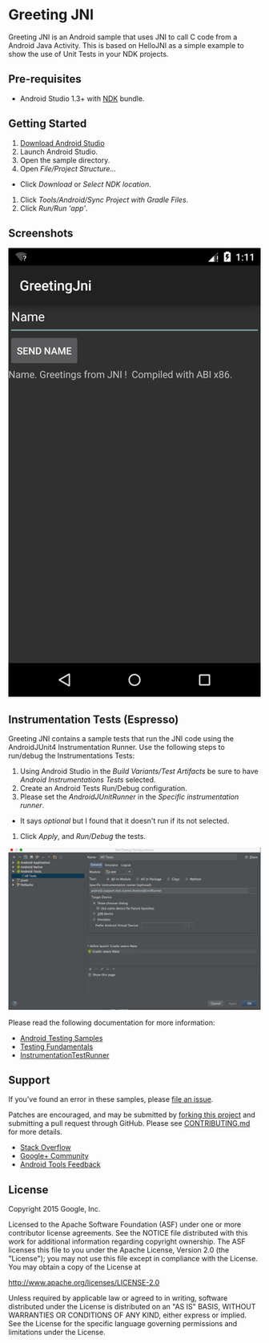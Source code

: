 Greeting JNI
=========
Greeting JNI is an Android sample that uses JNI to call C code from a Android Java Activity.
This is based on HelloJNI as a simple example to show the use of Unit Tests in your NDK projects.

Pre-requisites
--------------
- Android Studio 1.3+ with [NDK](https://developer.android.com/ndk/) bundle.

Getting Started
---------------
1. [Download Android Studio](http://developer.android.com/sdk/index.html)
1. Launch Android Studio.
1. Open the sample directory.
1. Open *File/Project Structure...*
  - Click *Download* or *Select NDK location*.
1. Click *Tools/Android/Sync Project with Gradle Files*.
1. Click *Run/Run 'app'*.

Screenshots
-----------
![screenshot](screenshot.png)


Instrumentation Tests (Espresso)
-------
Greeting JNI contains a sample tests that run the JNI code using the AndroidJUnit4 Instrumentation Runner.
Use the following steps to run/debug the Instrumentations Tests:

1. Using Android Studio in the *Build Variants/Test Artifacts* be sure to have *Android Instrumentations Tests* selected.
1. Create an Android Tests Run/Debug configuration.
1. Please set the *AndroidJUnitRunner* in the *Specific instrumentation runner*.
  - It says *optional* but I found that it doesn't run if its not selected.
1. Click *Apply*, and *Run/Debug* the tests.

![instrumentation tests run-debug configuration](instrumentationruntimeconfiguration.png)

Please read the following documentation for more information:

- [Android Testing Samples](https://github.com/googlesamples/android-testing)
- [Testing Fundamentals](http://developer.android.com/tools/testing/testing_android.html)
- [InstrumentationTestRunner](http://developer.android.com/reference/android/test/InstrumentationTestRunner.html)

Support
-------
If you've found an error in these samples, please [file an issue](https://github.com/googlesamples/android-ndk/issues/new).

Patches are encouraged, and may be submitted by [forking this project](https://github.com/googlesamples/android-ndk/fork) and
submitting a pull request through GitHub. Please see [CONTRIBUTING.md](CONTRIBUTING.md) for more details.

- [Stack Overflow](http://stackoverflow.com/questions/tagged/android-ndk)
- [Google+ Community](https://plus.google.com/communities/105153134372062985968)
- [Android Tools Feedback](http://tools.android.com/feedback)

License
-------
Copyright 2015 Google, Inc.

Licensed to the Apache Software Foundation (ASF) under one or more contributor
license agreements.  See the NOTICE file distributed with this work for
additional information regarding copyright ownership.  The ASF licenses this
file to you under the Apache License, Version 2.0 (the "License"); you may not
use this file except in compliance with the License.  You may obtain a copy of
the License at

  http://www.apache.org/licenses/LICENSE-2.0

Unless required by applicable law or agreed to in writing, software
distributed under the License is distributed on an "AS IS" BASIS, WITHOUT
WARRANTIES OR CONDITIONS OF ANY KIND, either express or implied.  See the
License for the specific language governing permissions and limitations under
the License.

